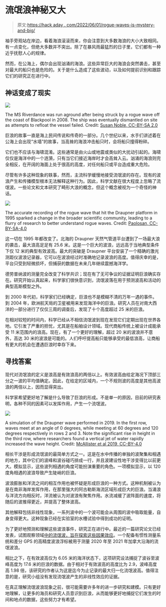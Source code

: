 # 流氓浪神秘又大

> 原文:[https://hack aday . com/2022/06/01/rogue-waves-is-mystery-and-big/](https://hackaday.com/2022/06/01/rogue-waves-are-mysterious-and-big/)

袖手旁观站在岸边，看着海浪滚滚而来，你会注意到大多数海浪的大小大致相同。有一点变化，但绝大多数并不突出。除了在暴风雨最猛烈的日子里，它们都有一种近乎抚慰人心的规律。

然而，在公海上，偶尔会出现汹涌的海浪。这些异常巨大的海浪会突然袭击，甚至对最大的船只也是危险的。关于是什么造成了这些波动，以及如何提前识别和跟踪它们的研究正在进行中。

## 神话变成了现实

![](../Images/134b295a27fd1a8a9c0c41284877fcd5.png)

The MS Riverdance was run aground after being struck by a rogue wave off the coast of Blackpool in 2008\. The ship was eventually dismantled on site as attempts to refloat the vessel failed. Credit: [Susan Noble, CC-BY-SA 2.0](https://en.wikipedia.org/wiki/File:Riverdance_aground.jpg)

巨浪的故事一直是海上民间传说和传奇的一部分。几个世纪以来，水手们讲述着在公海上会出现“水墙”的故事，当高耸的海浪冲击船只时，会将船只撞得粉碎。

它们也不应该与海啸混淆。这些通常是由火山或地震或类似的大扰动引起的。海啸仅仅是海洋中的一个涟漪，只有当它们接近海岸时才会高耸入云。汹涌的海浪则完全相反，在开阔的海面上处于很高的高度，对任何船只或平台造成重大危险。

尽管有许多这种现象的轶事，然而，主流科学缓慢地接受流氓波的存在。现有的波浪产生和传播模型根本无法解释这种行为。因此，科学文献在很大程度上忽略了流氓波。一些论文和文本研究了畸形大浪的概念，但这个概念被视为一个奇怪的神话。

![](../Images/46a2f7691d2e19235f30548933e8cd8b.png)

The accurate recording of the rogue wave that hit the Draupner platform in 1995 sparked a change in the broader scientific community, leading to a flurry of research to better understand rogue waves. Credit: [Paolosan, CC-BY-SA-4.0](https://commons.wikimedia.org/wiki/File:Draupner_wave_peak.png)

这一切在 1995 年都改变了。北海的 Draupner 天然气管道平台遭到了一场最大浪的袭击，最大浪高足足有 25.6 米。这是一个巨大的波浪，远远高于当地典型条件下仅 12 米的典型有效波高。最大的突破是 Draupner 平台安装了一个精确的激光测距仪波浪记录器，它可以在波浪经过时准确地记录波浪的高度。值得庆幸的是，平台只受到轻微损坏，但捕获的数据在未来几年继续震撼海洋学。

德劳普纳波的测量完全改变了科学共识；现在有了无可争议的证据证明巨浪确实存在。研究开始认真起来，科学家们很快意识到，流氓波落在用于预测波高和活动的典型高斯模型之外。

到 2000 年代初，科学家们已经确定，巨浪也不是模糊不清的万年一遇的事件。到 2004 年，欧洲航天局的卫星被用来发现海洋中的巨浪。研究人员在对南大西洋的一部分进行了仅仅三周的调查后，发现了十个高度超过 25 米的巨浪。

在相对较短的时间内，科学已经从不相信流氓波到现在发现它们定期出现在世界各地。它引发了严重的担忧，尤其是在船舶设计领域。现代商船传统上被设计成能承受 11 米范围内的浪高。现在，有了一个更好的理解，超过 20 米的波浪并不意外，高达 30 米的波浪是可能的。人们呼吁提高船只能够承受的最低浪高，让商船有更大的机会在遭遇巨浪时幸存下来。

## 寻找答案

现代对流氓浪的定义是浪高是有效浪高的两倍以上。有效波高由给定海况下顶部三分之一波的平均值确定。因此，在给定的区域内，一个不规则波的高度是其他高波浪的两倍以上，因而显得突出。

科学家希望更好地了解是什么导致了巨浪的形成。不是单一的原因，目前的研究表明，各种不同的因素可以发挥作用，产生一个流氓波。

![](../Images/785c4bdbdf0d9cb8509d93158cba9b30.png)

A simulation of the Draupner wave performed in 2019\. In the first row, waves meet at an angle of 0 degrees, while meeting at 60 degrees and 120 degrees respectively in rows 2 and 3\. Note the significant rise in height in the third row, where researchers found a vertical jet of water rapidly increased the wave height. Credit: [McAllister et al 2019, CC-BY-4.0](https://en.wikipedia.org/wiki/File:Rogue_waves_breaking_behavior_at_different_crossing_angles,_McAllister_2019.png#/media/File:Rogue_waves_breaking_behavior_at_different_crossing_angles,_McAllister_2019.png)

相长干涉是形成流氓波的最简单方式之一。这是在水中传播的单独的波聚集和相遇的地方，其中它们的波峰和波谷碰巧排成一行，并且波建设性地干涉变得比以前更大。模拟显示，这些波列相遇的角度可能扮演重要的角色。一项模拟显示，以 120 度角相遇的波浪导致产生陡峭的巨浪。

波浪膨胀和洋流之间的相互作用也被怀疑是形成巨浪的一种方式。这种机制被认为是在南非海岸发挥作用，在那里强大的阿古勒斯海流区域形成巨大的巨浪。当涌浪与洋流方向相反时，洋流被认为对波浪有聚焦作用。水流减缓了波阵面的速度，将随后的波推得更近，并提高了整体波高。

其他解释包括非线性现象，一系列波中的一个波可能会从周围的波中吸取能量，自身变得更大。这种现象已经在实验室的水槽试验中得到成功的证明。

为了更好地预测和理解这些波浪事件，研究正在进行中。最近的一篇研究论文已经发表，试图观察领域[中的流氓波，旨在探索这些因果效应](https://www.nature.com/articles/s41598-022-05671-4#Sec2)。一个配备有惯性测量系统和差分 GPS 的高精度波浪浮标被用于测量 2020 年至 2021 年加拿大沿海的流氓波浪。

相比之下，在有效波高仅为 6.05 米的海洋状态下，这项研究设法捕捉了波谷至波峰高度为 17.6 米的巨浪的数据。由于相对于有效波高的高度比为 2.9，波峰高度高 1.98 倍，该研究的作者认为这是迄今为止记录的最大归一化流氓波高。值得注意的是，研究小组没有发现流氓波产生的非线性效应的证据。

在真正理解流氓波浪现象之前，很可能需要许多年的进一步研究和建模。只有更好地理解，让更多的海员和研究人员意识到巨浪，从而能够更好地捕捉它们发生的时间和地点的数据，这些努力才有希望。